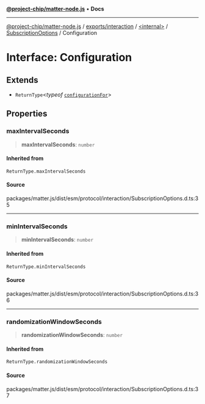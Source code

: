 [**@project-chip/matter-node.js**](../../../../../../README.md) • **Docs**

***

[@project-chip/matter-node.js](../../../../../../modules.md) / [exports/interaction](../../../../README.md) / [\<internal\>](../../../README.md) / [SubscriptionOptions](../README.md) / Configuration

# Interface: Configuration

## Extends

- `ReturnType`\<*typeof* [`configurationFor`](../README.md#configurationfor)\>

## Properties

### maxIntervalSeconds

> **maxIntervalSeconds**: `number`

#### Inherited from

`ReturnType.maxIntervalSeconds`

#### Source

packages/matter.js/dist/esm/protocol/interaction/SubscriptionOptions.d.ts:35

***

### minIntervalSeconds

> **minIntervalSeconds**: `number`

#### Inherited from

`ReturnType.minIntervalSeconds`

#### Source

packages/matter.js/dist/esm/protocol/interaction/SubscriptionOptions.d.ts:36

***

### randomizationWindowSeconds

> **randomizationWindowSeconds**: `number`

#### Inherited from

`ReturnType.randomizationWindowSeconds`

#### Source

packages/matter.js/dist/esm/protocol/interaction/SubscriptionOptions.d.ts:37
